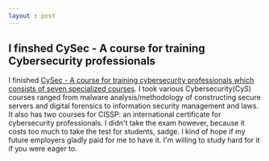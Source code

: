```yaml
---
layout : post
---
```

## I finshed CySec - A course for training Cybersecurity professionals
I finished [CySec - A course for training cybersecurity professionals which consists of seven specialized courses](https://cysec.dendai.ac.jp/about_cysec/). I took various Cybersecurity(CyS) courses ranged from malware analysis/methodology of constructing secure servers and digital forensics to information security management and laws. It also has two courses for CISSP: an international certificate for cybersecurity professionals. I didn't take the exam however, because it costs too much to take the test for students, sadge. I kind of hope if my future employers gladly paid for me to have it. I'm willing to study hard for it if you were eager to.